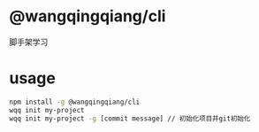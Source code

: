 # @wangqingqiang/cli
 脚手架学习

# usage
``` sh
npm install -g @wangqingqiang/cli
wqq init my-project
wqq init my-project -g [commit message] // 初始化项目并git初始化
```